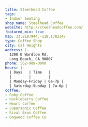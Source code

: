 ```yaml
---
title: Steelhead Coffee
tags:
- Indoor Seating
shop_name: Steelhead Coffee
website: http://steelheadcoffee.com/
featured_min: true
map: 33.8187944,-118.1782147
type: Coffee Shop
city: Cal Heights
address: |-
  1208 E Wardlow Rd,
  Long Beach, CA 90807
phone: 562-989-0000
hours: |-
  | Days   | Time   |
  | ------ | ------ |
  | Monday-Friday | 6a-7p |
  | Saturday-Sunday | 7a-6p |
coffee:
- Ruby Coffee
- Huckleberry Coffee
- Heart Coffee
- Supersonic Coffee
- Rival Bros Coffee
- Dogwood Coffee Co
---
```


